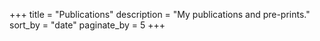 +++
title = "Publications"
description = "My publications and pre-prints."
sort_by = "date"
paginate_by = 5
+++
